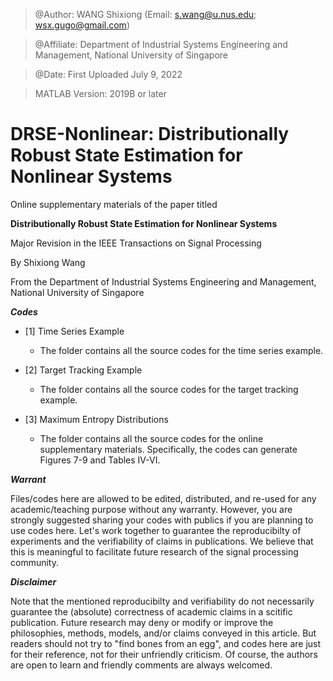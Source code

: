 > @Author: WANG Shixiong (Email: <s.wang@u.nus.edu>; <wsx.gugo@gmail.com>)

> @Affiliate: Department of Industrial Systems Engineering and Management, National University of Singapore

> @Date: First Uploaded July 9, 2022

> MATLAB Version: 2019B or later

# DRSE-Nonlinear: Distributionally Robust State Estimation for Nonlinear Systems

Online supplementary materials of the paper titled 

**Distributionally Robust State Estimation for Nonlinear Systems**

Major Revision in the IEEE Transactions on Signal Processing
   
By Shixiong Wang

From the Department of Industrial Systems Engineering and Management, National University of Singapore
   
***Codes***

+ [1] Time Series Example

    * The folder contains all the source codes for the time series example.

+ [2] Target Tracking Example

    * The folder contains all the source codes for the target tracking example.

+ [3] Maximum Entropy Distributions

    * The folder contains all the source codes for the online supplementary materials. Specifically, the codes can generate Figures 7-9 and Tables IV-VI.
    

***Warrant***

Files/codes here are allowed to be edited, distributed, and re-used for any academic/teaching purpose without any warranty. However, you are strongly suggested sharing your codes with publics if you are planning to use codes here. Let's work together to guarantee the reproducibilty of experiments and the verifiability of claims in publications. We believe that this is meaningful to facilitate future research of the signal processing community.


***Disclaimer***

Note that the mentioned reproducibilty and verifiability do not necessarily guarantee the (absolute) correctness of academic claims in a scitific publication. Future research may deny or modify or improve the philosophies, methods, models, and/or claims conveyed in this article. But readers should not try to "find bones from an egg", and codes here are just for their reference, not for their unfriendly criticism. Of course, the authors are open to learn and friendly comments are always welcomed.
